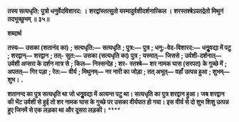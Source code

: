**तस्य सत्यधृति: पुत्रो धनुर्वेदविशारद: ।** **शरद्वांस्तत्सुतो यस्मादुर्वशीदर्शनात्किल ।** **शरस्तश्बेऽपतद्रेतो मिथुनं तदभूच्छुभम् ॥ ३५॥** 

**शब्दार्थ** 

**तस्य—** **उसका (शतानंद का)** **; सत्यधृति:—** **सत्यधृति** **; पुत्र:—** **पुत्र** **; धनु:-वेद-विशारद:—** **धनुॢवद्या में पटु** **; शरद्वान्—** **शरद्वान** **; तत्-** **सुत:—** **उसका (सत्यधृति का) पुत्र** **; यस्मात्—** **जिससे** **; उर्वशी-दर्शनात्—** **उर्वशी अप्सरा के दर्शन मात्र से** **; किल—** **निस्सन्देह** **; शर-** **स्तश्बे—** **शर नामक घास (सरपत) के गुच्छे में** **; अपतत्—** **गिर पड़ा** **; रेत:—** **वीर्य** **; मिथुनम्—** **नर नारी का जोड़ा** **; तत् अभूत्—** **वहाँ** **उत्पन्न हुआ** **; शुभम्—** **शुभ।** **.** 

**शतानन्द का पुत्र सत्यधृति था जो धनुॢवद्या में अत्यन्त पटु था। सत्यधृति का पुत्र शरद्वान हुआ।** **जब शरद्वान की भेंट उर्वशी से हुई तो शर नामक घास के गुच्छे पर उसका वीर्यपात हो गया। इस** **वीर्य से दो शुभ शिशु उत्पन्न हुए जिनमें से एक लड़का था और दूसरा लड़की।** **** 